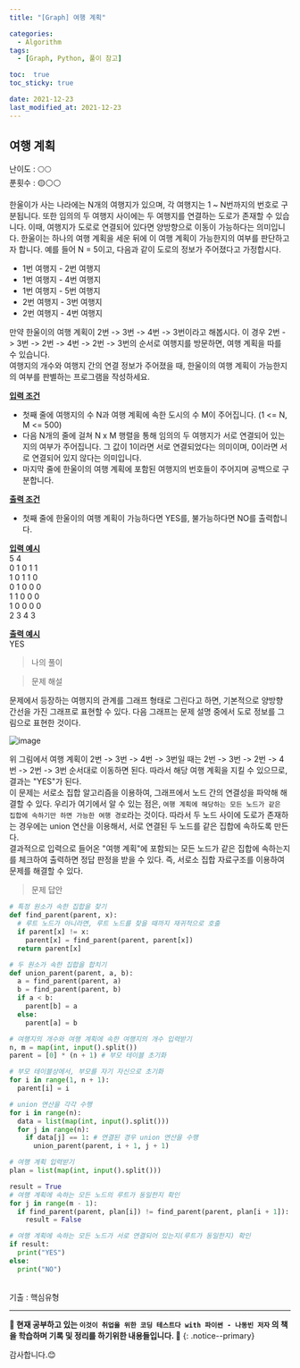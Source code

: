 ```yaml
---
title: "[Graph] 여행 계획"

categories:
  - Algorithm
tags:
  - [Graph, Python, 풀이 참고]

toc:  true
toc_sticky: true

date: 2021-12-23
last_modified_at: 2021-12-23
---
```


## 여행 계획  

난이도 : 🌕🌕   
푼횟수 : 🟡⚪⚪  

한울이가 사는 나라에는 N개의 여행지가 있으며, 각 여행지는 1 ~ N번까지의 번호로 구분됩니다. 또한 임의의 두 여행지 사이에는 두 여행지를 연결하는 도로가 존재할 수 있습니다. 이때, 여행지가 도로로 연결되어 있다면 양방향으로 이동이 가능하다는 의미입니다. 한울이는 하나의 여행 계획을 세운 뒤에 이 여행 계획이 가능한지의 여부를 판단하고자 합니다. 예를 들어 N = 5이고, 다음과 같이 도로의 정보가 주어졌다고 가정합시다.  

- 1번 여행지 - 2번 여행지  
- 1번 여행지 - 4번 여행지  
- 1번 여행지 - 5번 여행지  
- 2번 여행지 - 3번 여행지  
- 2번 여행지 - 4번 여행지  

만약 한울이의 여행 계획이 2번 -> 3번 -> 4번 -> 3번이라고 해봅시다. 이 경우 2번 -> 3번 -> 2번 -> 4번 -> 2번 -> 3번의 순서로 여행지를 방문하면, 여행 계획을 따를 수 있습니다.  
여행지의 개수와 여행지 간의 연결 정보가 주어졌을 때, 한울이의 여행 계획이 가능한지의 여부를 판별하는 프로그램을 작성하세요.  

**<u>입력 조건</u>**  
- 첫째 줄에 여행지의 수 N과 여행 계획에 속한 도시의 수 M이 주어집니다. (1 <= N, M <= 500)  
- 다음 N개의 줄에 걸쳐 N x M 행렬을 통해 임의의 두 여행지가 서로 연결되어 있는지의 여부가 주어집니다. 그 값이 1이라면 서로 연결되었다는 의미이며, 0이라면 서로 연결되어 있지 않다는 의미입니다.  
- 마지막 줄에 한울이의 여행 계획에 포함된 여행지의 번호들이 주어지며 공백으로 구분합니다.  

**<u>출력 조건</u>**  
- 첫째 줄에 한울이의 여행 계획이 가능하다면 YES를, 불가능하다면 NO를 출력합니다.  

**<u>입력 예시</u>**  
5 4  
0 1 0 1 1  
1 0 1 1 0  
0 1 0 0 0  
1 1 0 0 0  
1 0 0 0 0  
2 3 4 3  

**<u>출력 예시</u>**  
YES  

> 나의 풀이  

> 문제 해설  

문제에서 등장하는 여행지의 관계를 그래프 형태로 그린다고 하면, 기본적으로 양방향 간선을 가진 그래프로 표현할 수 있다. 다음 그래프는 문제 설명 중에서 도로 정보를 그림으로 표현한 것이다.  

![image](https://user-images.githubusercontent.com/37467408/147054234-6069de8c-c943-418e-abaa-eb385d392182.png)  

위 그림에서 여행 계획이 2번 -> 3번 -> 4번 -> 3번일 때는 2번 -> 3번 -> 2번 -> 4번 -> 2번 -> 3번 순서대로 이동하면 된다. 따라서 해당 여행 계획을 지킬 수 있으므로, 결과는 "YES"가 된다.  
이 문제는 서로소 집합 알고리즘을 이용하여, 그래프에서 노드 간의 연결성을 파악해 해결할 수 있다. 우리가 여기에서 알 수 있는 점은, `여행 계획에 해당하는 모든 노드가 같은 집합에 속하기만 하면 가능한 여행 경로`라는 것이다. 따라서 두 노드 사이에 도로가 존재하는 경우에는 union 연산을 이용해서, 서로 연결된 두 노드를 같은 집합에 속하도록 만든다.  
결과적으로 입력으로 들어온 "여행 계획"에 포함되는 모든 노드가 같은 집합에 속하는지를 체크하여 출력하면 정답 판정을 받을 수 있다. 즉, 서로소 집합 자료구조를 이용하여 문제를 해결할 수 있다.  

> 문제 답안  

```python
# 특정 원소가 속한 집합을 찾기
def find_parent(parent, x):
  # 루트 노드가 아니라면, 루트 노드를 찾을 때까지 재귀적으로 호출
  if parent[x] != x:
    parent[x] = find_parent(parent, parent[x])
  return parent[x]

# 두 원소가 속한 집합을 합치기
def union_parent(parent, a, b):
  a = find_parent(parent, a)
  b = find_parent(parent, b)
  if a < b:
    parent[b] = a
  else:
    parent[a] = b

# 여행지의 개수와 여행 계획에 속한 여행지의 개수 입력받기
n, m = map(int, input().split())
parent = [0] * (n + 1) # 부모 테이블 초기화

# 부모 테이블상에서, 부모를 자기 자신으로 초기화
for i in range(1, n + 1):
  parent[i] = i

# union 연산을 각각 수행
for i in range(n):
  data = list(map(int, input().split()))
  for j in range(n):
    if data[j] == 1: # 연결된 경우 union 연산을 수행
      union_parent(parent, i + 1, j + 1)

# 여행 계획 입력받기
plan = list(map(int, input().split()))

result = True
# 여행 계획에 속하는 모든 노드의 루트가 동일한지 확인
for j in range(m - 1):
  if find_parent(parent, plan[i]) != find_parent(parent, plan[i + 1]):
    result = False

# 여행 계획에 속하는 모든 노드가 서로 연결되어 있는지(루트가 동일한지) 확인
if result:
  print("YES")
else:
  print("NO")
```

<br>
기출 : 핵심유형  

---
**🐢 현재 공부하고 있는 `이것이 취업을 위한 코딩 테스트다 with 파이썬 - 나동빈 저자` 의 책을 학습하며 기록 및 정리를 하기위한 내용들입니다. 🐢**
{: .notice--primary}

감사합니다.😊
